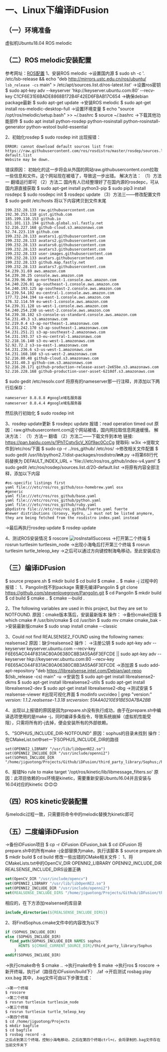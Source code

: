 # 一、Linux下编译iDFusion

## （一）环境准备

虚拟机Ubuntu18.04
ROS melodic

## （二）ROS melodic安装配置

参考网址：[ROS配置](https://blog.csdn.net/KIK9973/article/details/118755045)
1、安装ROS melodic
->设置国内源
$ sudo sh -c '. /etc/lsb-release && echo "deb http://mirrors.ustc.edu.cn/ros/ubuntu/ `lsb_release -cs` main" > /etc/apt/sources.list.d/ros-latest.list'
->设置ros密钥
$ sudo apt-key adv --keyserver 'hkp://keyserver.ubuntu.com:80' --recv-key C1CF6E31E6BADE8868B172B4F42ED6FBAB17C654
->确保debian package最新
$ sudo apt-get update
->安装ROS melodic
$ sudo apt-get install ros-melodic-desktop-full
->设置环境变量
$ echo "source /opt/ros/melodic/setup.bash" >> ~/.bashrc
$ source ~/.bashrc
->下载其他功能部件
$ sudo apt install python-rosdep python-rosinstall python-rosinstall-generator python-wstool build-essential

2、初始化rosdep
$ sudo rosdep init
出现报错：

```
ERROR: cannot download default sources list from:
https://raw.githubusercontent.com/ros/rosdistro/master/rosdep/sources.list.d/20-default.list
Website may be down.
```

错误原因：
初始化的这一步将会从外国的网站raw.githubusercontent.com拉取一些信息和文件。这个网站现在被墙了，导致这一步出错。
解决方法：
（1）方法一
翻墙运行即可
（2）方法二
国内有人已经整理好了在国内源的rosdepc，可从国内源直接获取
$ sudo apt-get install python3-pip
$ sudo pip3 install rosdepc
$ sudo rosdepc init
$ rosdepc update
（3）方法三——修改配置文件
$ sudo gedit /etc/hosts
将以下内容拷贝到文件末尾

```
199.232.28.133 raw.githubusercontent.com
192.30.253.118 gist.github.com
185.199.110.153 github.io
151.101.113.194 github.global.ssl.fastly.net
52.216.227.168 github-cloud.s3.amazonaws.com
52.74.223.119 github.com
199.232.28.133 avatars1.githubusercontent.com
199.232.28.133 avatars2.githubusercontent.com
199.232.28.133 avatars0.githubusercontent.com
199.232.28.133 avatars3.githubusercontent.com
199.232.28.133 user-images.githubusercontent.com
199.232.28.133 avatars.githubusercontent.com
199.232.28.133 github.map.fastly.net
199.232.28.133 avatars7.githubusercontent.com
54.239.31.69 aws.amazon.com
54.239.30.25 console.aws.amazon.com
54.239.96.90 ap-northeast-1.console.aws.amazon.com
54.240.226.81 ap-southeast-1.console.aws.amazon.com
54.240.193.125 ap-southeast-2.console.aws.amazon.com
54.239.54.102 eu-central-1.console.aws.amazon.com
177.72.244.194 sa-east-1.console.aws.amazon.com
176.32.114.59 eu-west-1.console.aws.amazon.com
54.239.31.128 us-west-1.console.aws.amazon.com
54.240.254.230 us-west-2.console.aws.amazon.com
54.239.38.102 s3-console-us-standard.console.aws.amazon.com
54.231.49.3 s3.amazonaws.com
52.219.0.4 s3-ap-northeast-1.amazonaws.com
54.231.242.170 s3-ap-southeast-1.amazonaws.com
54.231.251.21 s3-ap-southeast-2.amazonaws.com
54.231.193.37 s3-eu-central-1.amazonaws.com
52.218.16.140 s3-eu-west-1.amazonaws.com
52.92.72.2 s3-sa-east-1.amazonaws.com
54.231.236.6 s3-us-west-1.amazonaws.com
54.231.168.160 s3-us-west-2.amazonaws.com
52.216.80.48 github-cloud.s3.amazonaws.com
54.231.40.3 github-com.s3.amazonaws.com
52.216.20.171 github-production-release-asset-2e65be.s3.amazonaws.com
52.216.228.168 github-production-user-asset-6210df.s3.amazonaws.com
```

$ sudo gedit /etc/resolv.conf
将原有的nameserver那一行注释，并添加以下两行后保存：

```
nameserver 8.8.8.8 #google域名服务器
nameserver 8.8.4.4 #google域名服务器
```

然后执行初始化
$ sudo rosdep init

3、rosdep update更新
$ rosdepc update
报错：read operation timed out
原因：raw.githubusercontent.com这个网站被墙，国内网拉取信息网速缓慢。
解决方法：
（1）方法一
翻墙
（2）方法二——下载文件到本地
链接: https://pan.baidu.com/s/1PhTCqtvScV_XGf9ac0CcCg 提取码: w3ix
->提取文件到/etc/ros/下面
$ sudo cp -r ../ros_github/ /etc/ros/
->修改相关文件配置
$ sudo gedit /usr/lib/python2.7/dist-packages/rosdistro/__init__.py
->将第68行代码替换为
DEFAULT_INDEX_URL = 'file:///etc/ros/ros_github/index-v4.yaml'
$ sudo gedit /etc/ros/rosdep/sources.list.d/20-default.list
->将原有内容全部注释，添加以下内容

```
#os-specific listings first
yaml file:///etc/ros/ros_github/osx-homebrew.yaml osx
#generic
yaml file:///etc/ros/ros_github/base.yaml
yaml file:///etc/ros/ros_github/python.yaml
yaml file:///etc/ros/ros_github/ruby.yaml
gbpdistro file:///etc/ros/ros_github/fuerte.yaml fuerte
#newer distributions (Groovy, Hydro, …) must not be listed anymore, they are being fetched from the rosdistro index.yaml instead
```

->最后再执行rosdep update
$ rosdep update

4、测试ROS安装情况
$ roscore
![rosInstallSuccess](image/iDFusion编译全过程/rosInstallSuccess.png)
->打开第二个终端
$ rosrun turtlesim turtlesim_node
->出现小海龟后打开第三个终端
$ rosrun turtlesim turtle_teleop_key
->之后可以通过方向键控制海龟移动，至此安装成功

## （三）编译iDFusion

$ source prepare.sh
$ mkdir build
$ cd build
$ cmake ..
$ make -j
过程中的报错：
1、Pangolin找不到package
需要先编译Pangolin
$ git clone https://github.com/stevenlovegrove/Pangolin.git
$ cd Pangolin
$ mkdir build
$ cd build
$ cmake ..
$ cmake --build .

2、The following variables are used in this project, but they are set to NOTFOUND.
原因：cmake版本落后，安装最新版本
操作：
->备份cmake旧版
$ which cmake
\# /usr/bin/cmake
$ cd /usr/bin
$ sudo mv cmake cmake_bak
->安装最新版cmake
$ sudo snap install cmake --classic

3、Could not find REALSENSE2_FOUND using the following names: realsense2
原因：缺少realsense2
操作：
->注册公钥
$ sudo apt-key adv --keyserver keyserver.ubuntu.com --recv-key F6E65AC044F831AC80A06380C8B3A55A6F3EFCDE || sudo apt-key adv --keyserver hkp://keyserver.ubuntu.com:80 --recv-key F6E65AC044F831AC80A06380C8B3A55A6F3EFCDE
->添加源
$ sudo add-apt-repository "deb https://librealsense.intel.com/Debian/apt-repo $(lsb_release -cs) main" -u
->安装包
$ sudo apt-get install librealsense2-dkms
$ sudo apt-get install librealsense2-utils
$ sudo apt-get install librealsense2-dev
$ sudo apt-get install librealsense2-dbg
->测试安装
$ realsense-viewer      #出现可视化界面
$ modinfo uvcvideo | grep "version:"
*version:        1.1.2.realsense-1.3.18*
*srcversion:     51A4A0210E91BE50A7BA2BB*

4、出现以上报错的原因是因为prepare.sh没有执行成功，由于在prepare.sh中编译选项使用的是make -j，同时编译多条指令，导致系统崩掉（虚拟机性能受阻），只需将所有的-j去掉，便会安装所有的外部依赖。

5、"SOPHUS_INCLUDE_DIR-NOTFOUND"
原因：sophus的目录未找到 
操作：在CMakeList.txt中set一下SOPHUS_INCLUDE_DIR的路径
```shell
set(OPENNI2_LIBRARY "/usr/lib/libOpenNI2.so")
set(OPENNI2_INCLUDE_DIR "/usr/include/openni2")
set(SOPHUS_INCLUDE_DIR "/home/jiguotong/Projects/Github/iDFusion/third_party_library/Sophus;/home/jiguotong/Projects/Github/iDFusion/third_party_library/Sophus/sophus;")
```

6、报错No rule to make target '/opt/ros/kinetic/lib/libmessage_filters.so'
原因：此项目依赖的ros环境是kinetic，需要重新安装Ubuntu16.04并且安装与16.04对应的kinetic
:blush::blush::blush:

## （四）ROS kinetic安装配置
与melodic过程一致，只需要将命令中的melodic替换为kinetic即可
## （五）二度编译iDFusion
->备份iDFusion项目
$ cp -r iDFusion iDFusion_bak
$ cd iDFusion
将prepare.sh中的所有make -j全部替换为make，执行该脚本
$ source prepare.sh
$ mkdir build
$ cd build
修改一些出错的CMake相关文件：
1、将CMakeLists.txt中的OpenCV_DIR OPENNI2_LIBRARY OPENNI2_INCLUDE_DIR REALSENSE_INCLUDE_DIRS设置正确
```cmake
set(OpenCV_DIR "/usr/include/opencv")
set(OPENNI2_LIBRARY "/usr/lib/libOpenNI2.so")
set(OPENNI2_INCLUDE_DIR "/usr/include/openni2")
set(REALSENSE_INCLUDE_DIRS "/home/jiguotong/Projects/Github/iDFusion/third_party_library/librealsense-master/include")
```
相应的，在下方添加realsense的库目录
```cmake
include_directories(${REALSENSE_INCLUDE_DIRS})
```
2、将FindSophus.cmake文件中的内容改为以下
```cmake
if (SOPHUS_INCLUDE_DIR)
else (SOPHUS_INCLUDE_DIR)
  find_path(SOPHUS_INCLUDE_DIR NAMES sophus
      HINTS ${CMAKE_CURRENT_SOURCE_DIR}/third_party_library/Sophus
    )
endif(SOPHUS_INCLUDE_DIR)

```
->执行cmake命令
$ cmake ..
->执行make命令
$ make
->执行ros
$ roscore
->新开终端，执行af（路径在iDFusion/build下）
./af
->开启测试
rosbag play xxx.bag
其中，.bag文件可由以下步骤生成：
```shell
->第一个终端
$ roscore
->第二个终端
$ rosrun turtlesim turtlesim_node
->第三个终端
$ rosrun turtlesim turtle_teleop_key
->第四个终端
$ cd /home/jiguotong/Projects
$ mkdir bagfile
$ cd bagfile
$ rosbag record -a
之后点到第三个终端，控制小海龟移动，之后在第四个终端ctrl+c，会将录制的.bag文件存在当前文件夹下
```